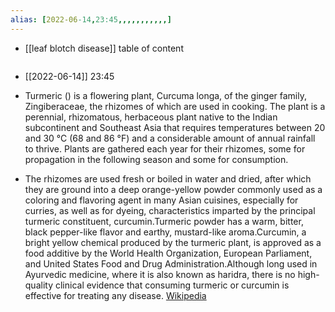 ```yaml
---
alias: [2022-06-14,23:45,,,,,,,,,,,]
---
```

- [[leaf blotch disease]]
table of content
```toc
```

- [[2022-06-14]] 23:45
- Turmeric () is a flowering plant, Curcuma longa, of the ginger family, Zingiberaceae, the rhizomes of which are used in cooking. The plant is a perennial, rhizomatous, herbaceous plant native to the Indian subcontinent and Southeast Asia that requires temperatures between 20 and 30 °C (68 and 86 °F) and a considerable amount of annual rainfall to thrive. Plants are gathered each year for their rhizomes, some for propagation in the following season and some for consumption.

- The rhizomes are used fresh or boiled in water and dried, after which they are ground into a deep orange-yellow powder commonly used as a coloring and flavoring agent in many Asian cuisines, especially for curries, as well as for dyeing, characteristics imparted by the principal turmeric constituent, curcumin.Turmeric powder has a warm, bitter, black pepper-like flavor and earthy, mustard-like aroma.Curcumin, a bright yellow chemical produced by the turmeric plant, is approved as a food additive by the World Health Organization, European Parliament, and United States Food and Drug Administration.Although long used in Ayurvedic medicine, where it is also known as haridra, there is no high-quality clinical evidence that consuming turmeric or curcumin is effective for treating any disease.
[Wikipedia](https://en.wikipedia.org/wiki/Turmeric)